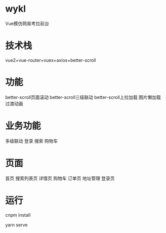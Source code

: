 # wykl

Vue模仿网易考拉前台

# 技术栈
vue2+vue-router+vuex+axios+better-scroll

# 功能
better-scroll页面滚动
better-scroll三级联动
better-scroll上拉加载
图片懒加载
过渡动画


# 业务功能
多级联动
登录
搜索
购物车

# 页面
首页
搜索列表页
详情页
购物车
订单页
地址管理
登录页


# 运行
cnpm install

yarn  serve
